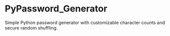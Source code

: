 # PyPassword_Generator
Simple Python password generator with customizable character counts and secure random shuffling.
